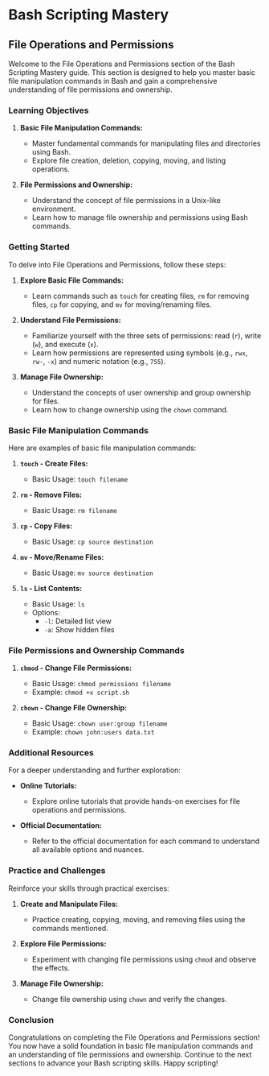 # Bash Scripting Mastery

## File Operations and Permissions

Welcome to the File Operations and Permissions section of the Bash Scripting Mastery guide. This section is designed to help you master basic file manipulation commands in Bash and gain a comprehensive understanding of file permissions and ownership.

### Learning Objectives

1. **Basic File Manipulation Commands:**
    - Master fundamental commands for manipulating files and directories using Bash.
    - Explore file creation, deletion, copying, moving, and listing operations.

2. **File Permissions and Ownership:**
    - Understand the concept of file permissions in a Unix-like environment.
    - Learn how to manage file ownership and permissions using Bash commands.

### Getting Started

To delve into File Operations and Permissions, follow these steps:

1. **Explore Basic File Commands:**
    - Learn commands such as `touch` for creating files, `rm` for removing files, `cp` for copying, and `mv` for moving/renaming files.

2. **Understand File Permissions:**
    - Familiarize yourself with the three sets of permissions: read (`r`), write (`w`), and execute (`x`).
    - Learn how permissions are represented using symbols (e.g., `rwx`, `rw-`, `-x`) and numeric notation (e.g., `755`).

3. **Manage File Ownership:**
    - Understand the concepts of user ownership and group ownership for files.
    - Learn how to change ownership using the `chown` command.

### Basic File Manipulation Commands

Here are examples of basic file manipulation commands:

1. **`touch` - Create Files:**
    - Basic Usage: `touch filename`

2. **`rm` - Remove Files:**
    - Basic Usage: `rm filename`

3. **`cp` - Copy Files:**
    - Basic Usage: `cp source destination`

4. **`mv` - Move/Rename Files:**
    - Basic Usage: `mv source destination`

5. **`ls` - List Contents:**
    - Basic Usage: `ls`
    - Options:
        - `-l`: Detailed list view
        - `-a`: Show hidden files

### File Permissions and Ownership Commands

1. **`chmod` - Change File Permissions:**
    - Basic Usage: `chmod permissions filename`
    - Example: `chmod +x script.sh`

2. **`chown` - Change File Ownership:**
    - Basic Usage: `chown user:group filename`
    - Example: `chown john:users data.txt`

### Additional Resources

For a deeper understanding and further exploration:

- **Online Tutorials:**
    - Explore online tutorials that provide hands-on exercises for file operations and permissions.

- **Official Documentation:**
    - Refer to the official documentation for each command to understand all available options and nuances.

### Practice and Challenges

Reinforce your skills through practical exercises:

1. **Create and Manipulate Files:**
    - Practice creating, copying, moving, and removing files using the commands mentioned.

2. **Explore File Permissions:**
    - Experiment with changing file permissions using `chmod` and observe the effects.

3. **Manage File Ownership:**
    - Change file ownership using `chown` and verify the changes.

### Conclusion

Congratulations on completing the File Operations and Permissions section! You now have a solid foundation in basic file manipulation commands and an understanding of file permissions and ownership. Continue to the next sections to advance your Bash scripting skills. Happy scripting!